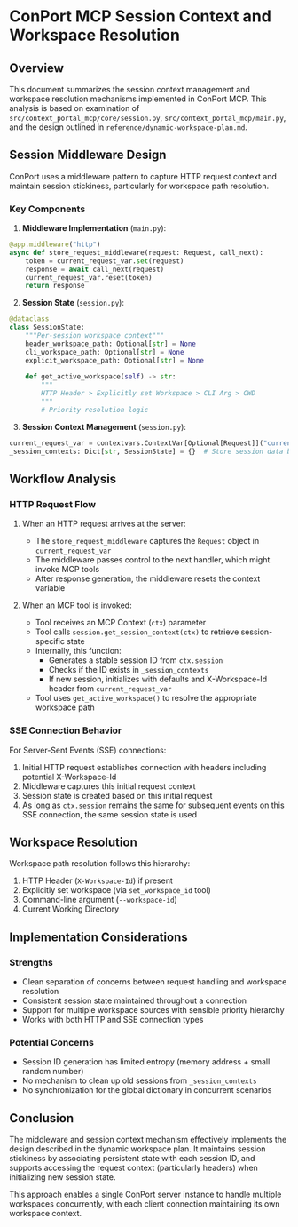 # ConPort MCP Session Context and Workspace Resolution

## Overview

This document summarizes the session context management and workspace resolution mechanisms implemented in ConPort MCP. This analysis is based on examination of `src/context_portal_mcp/core/session.py`, `src/context_portal_mcp/main.py`, and the design outlined in `reference/dynamic-workspace-plan.md`.

## Session Middleware Design

ConPort uses a middleware pattern to capture HTTP request context and maintain session stickiness, particularly for workspace path resolution.

### Key Components

1. **Middleware Implementation** (`main.py`):
```python
@app.middleware("http")
async def store_request_middleware(request: Request, call_next):
    token = current_request_var.set(request)
    response = await call_next(request)
    current_request_var.reset(token)
    return response
```

2. **Session State** (`session.py`):
```python
@dataclass
class SessionState:
    """Per-session workspace context"""
    header_workspace_path: Optional[str] = None
    cli_workspace_path: Optional[str] = None
    explicit_workspace_path: Optional[str] = None
    
    def get_active_workspace(self) -> str:
        """
        HTTP Header > Explicitly set Workspace > CLI Arg > CWD
        """
        # Priority resolution logic
```

3. **Session Context Management** (`session.py`):
```python
current_request_var = contextvars.ContextVar[Optional[Request]]("current_request", default=None)
_session_contexts: Dict[str, SessionState] = {}  # Store session data by session ID
```

## Workflow Analysis

### HTTP Request Flow

1. When an HTTP request arrives at the server:
   - The `store_request_middleware` captures the `Request` object in `current_request_var`
   - The middleware passes control to the next handler, which might invoke MCP tools
   - After response generation, the middleware resets the context variable

2. When an MCP tool is invoked:
   - Tool receives an MCP Context (`ctx`) parameter
   - Tool calls `session.get_session_context(ctx)` to retrieve session-specific state
   - Internally, this function:
     - Generates a stable session ID from `ctx.session`
     - Checks if the ID exists in `_session_contexts`
     - If new session, initializes with defaults and X-Workspace-Id header from `current_request_var`
   - Tool uses `get_active_workspace()` to resolve the appropriate workspace path

### SSE Connection Behavior

For Server-Sent Events (SSE) connections:
1. Initial HTTP request establishes connection with headers including potential X-Workspace-Id
2. Middleware captures this initial request context
3. Session state is created based on this initial request
4. As long as `ctx.session` remains the same for subsequent events on this SSE connection, the same session state is used

## Workspace Resolution

Workspace path resolution follows this hierarchy:
1. HTTP Header (`X-Workspace-Id`) if present
2. Explicitly set workspace (via `set_workspace_id` tool)
3. Command-line argument (`--workspace-id`)
4. Current Working Directory

## Implementation Considerations

### Strengths
- Clean separation of concerns between request handling and workspace resolution
- Consistent session state maintained throughout a connection
- Support for multiple workspace sources with sensible priority hierarchy
- Works with both HTTP and SSE connection types

### Potential Concerns
- Session ID generation has limited entropy (memory address + small random number)
- No mechanism to clean up old sessions from `_session_contexts`
- No synchronization for the global dictionary in concurrent scenarios

## Conclusion

The middleware and session context mechanism effectively implements the design described in the dynamic workspace plan. It maintains session stickiness by associating persistent state with each session ID, and supports accessing the request context (particularly headers) when initializing new session state.

This approach enables a single ConPort server instance to handle multiple workspaces concurrently, with each client connection maintaining its own workspace context.